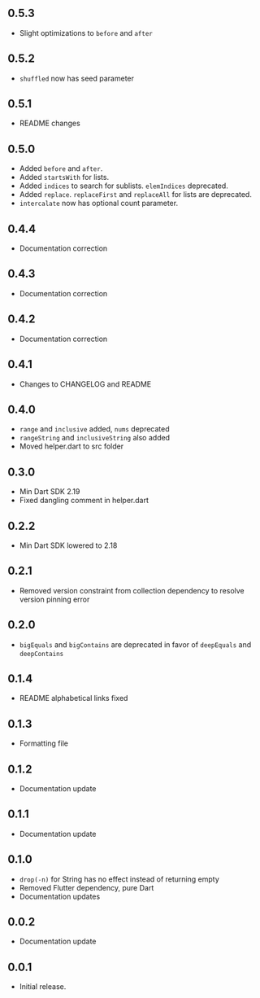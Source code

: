 ## 0.5.3

* Slight optimizations to ```before``` and ```after```

## 0.5.2

* ```shuffled``` now has seed parameter

## 0.5.1

* README changes

## 0.5.0

* Added ```before``` and ```after```.
* Added ```startsWith``` for lists.
* Added ```indices``` to search for sublists. ```elemIndices``` deprecated.
* Added ```replace```. ```replaceFirst``` and ```replaceAll``` for lists are deprecated.
* ```intercalate``` now has optional count parameter.

## 0.4.4

* Documentation correction

## 0.4.3

* Documentation correction

## 0.4.2

* Documentation correction

## 0.4.1

* Changes to CHANGELOG and README

## 0.4.0

* ```range``` and ```inclusive``` added, ```nums``` deprecated
* ```rangeString``` and ```inclusiveString``` also added
* Moved helper.dart to src folder

## 0.3.0

* Min Dart SDK 2.19
* Fixed dangling comment in helper.dart

## 0.2.2

* Min Dart SDK lowered to 2.18

## 0.2.1

* Removed version constraint from collection dependency to resolve version pinning error

## 0.2.0

* ```bigEquals``` and ```bigContains``` are deprecated in favor of ```deepEquals``` and
  ```deepContains```

## 0.1.4

* README alphabetical links fixed

## 0.1.3

* Formatting file

## 0.1.2

* Documentation update

## 0.1.1

* Documentation update

## 0.1.0

* ```drop(-n)``` for String has no effect instead of returning empty
* Removed Flutter dependency, pure Dart
* Documentation updates

## 0.0.2

* Documentation update

## 0.0.1

* Initial release.
